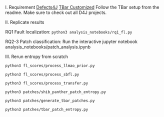 I. Requirement
[Defects4J](https://github.com/rjust/defects4j)
[TBar Customized](https://github.com/squaresLab/TBar)
Follow the TBar setup from the readme. Make sure to check out all D4J projects.

II. Replicate results

RQ1 Fault localization: `python3 analysis_notebooks/rq1_fl.py`

RQ2-3 Patch classification: Run the interactive jupyter notebook analysis_notebooks/patch_analysis.ipynb


III. Rerun entropy from scratch

`python3 fl_scores/process_llmao_prior.py`

`python3 fl_scores/process_sbfl.py`

`python3 fl_scores/process_transfer.py`

`python3 patches/shib_panther_patch_entropy.py`

`python3 patches/generate_tbar_patches.py`

`python3 patches/tbar_patch_entropy.py`